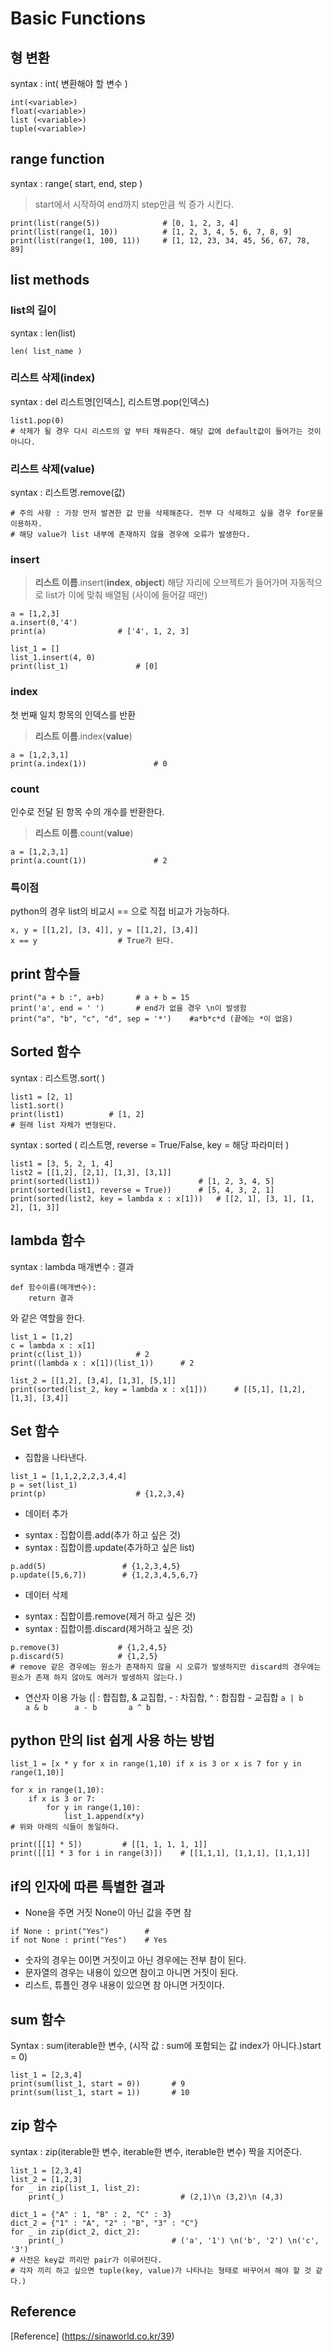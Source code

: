 # Basic Functions

## 형 변환
syntax : int( 변환해야 할 변수 ) 
```
int(<variable>)
float(<variable>)
list (<variable>)
tuple(<variable>)
```

## range function
syntax : range( start, end, step )
> start에서 시작하여 end까지 step만큼 씩 증가 시킨다.
```
print(list(range(5))              # [0, 1, 2, 3, 4]
print(list(range(1, 10))          # [1, 2, 3, 4, 5, 6, 7, 8, 9]
print(list(range(1, 100, 11))     # [1, 12, 23, 34, 45, 56, 67, 78, 89]
```

## list methods
### list의 길이
syntax : len(list)
```
len( list_name )
```

### 리스트 삭제(index)
syntax : del 리스트명[인덱스], 리스트명.pop(인덱스)
```del list1[0]
list1.pop(0)
# 삭제가 될 경우 다시 리스트의 앞 부터 채워준다. 해당 값에 default값이 들어가는 것이 아니다.
```

### 리스트 삭제(value)
syntax : 리스트명.remove(값)
```list1.remove(value)
# 주의 사항 : 가장 먼저 발견한 값 만을 삭제해준다. 전부 다 삭제하고 싶을 경우 for문을 이용하자.
# 해당 value가 list 내부에 존재하지 않을 경우에 오류가 발생한다.
```
### insert
> **리스트 이름**.insert(**index**, **object**)
해당 자리에 오브젝트가 들어가며 자동적으로 list가 이에 맞춰 배열됨 (사이에 들어갈 때만)
```
a = [1,2,3]
a.insert(0,'4')
print(a)                # ['4', 1, 2, 3]

list_1 = []
list_1.insert(4, 0)
print(list_1)               # [0]
```

### index
첫 번째 일치 항목의 인덱스를 반환
> **리스트 이름**.index(**value**)
```
a = [1,2,3,1]
print(a.index(1))               # 0
```

### count
인수로 전달 된 항목 수의 개수를 반환한다.
> **리스트 이름**.count(**value**)
```
a = [1,2,3,1]
print(a.count(1))               # 2
```

### 특이점 
python의 경우 list의 비교시 == 으로 직접 비교가 가능하다.
```
x, y = [[1,2], [3, 4]], y = [[1,2], [3,4]]
x == y                  # True가 된다.
```

## print 함수들
```
print("a + b :", a+b)       # a + b = 15
print('a', end = ' ')       # end가 없을 경우 \n이 발생함
print("a", "b", "c", "d", sep = '*')    #a*b*c*d (끝에는 *이 없음)
```

## Sorted 함수
syntax : 리스트명.sort( )
```
list1 = [2, 1]
list1.sort()
print(list1)          # [1, 2]
# 원래 list 자체가 변형된다.
```
syntax : sorted ( 리스트명, reverse = True/False, key = 해당 파라미터 )
```
list1 = [3, 5, 2, 1, 4]
list2 = [[1,2], [2,1], [1,3], [3,1]]
print(sorted(list1))                      # [1, 2, 3, 4, 5]
print(sorted(list1, reverse = True))      # [5, 4, 3, 2, 1]
print(sorted(list2, key = lambda x : x[1]))   # [[2, 1], [3, 1], [1, 2], [1, 3]]
```

##  lambda 함수
syntax : lambda 매개변수 : 결과
```
def 함수이름(매개변수):
    return 결과
```
와 같은 역할을 한다.
```
list_1 = [1,2]
c = lambda x : x[1]
print(c(list_1))            # 2
print((lambda x : x[1])(list_1))      # 2

list_2 = [[1,2], [3,4], [1,3], [5,1]]
print(sorted(list_2, key = lambda x : x[1]))      # [[5,1], [1,2], [1,3], [3,4]]
```

## Set 함수
- 집합을 나타낸다.
```
list_1 = [1,1,2,2,2,3,4,4]
p = set(list_1)
print(p)                    # {1,2,3,4} 
```
- 데이터 추가
* syntax : 집합이름.add(추가 하고 싶은 것)
* syntax : 집합이름.update(추가하고 싶은 list)
```
p.add(5)                 # {1,2,3,4,5}
p.update([5,6,7])        # {1,2,3,4,5,6,7}
```
- 데이터 삭제
* syntax : 집합이름.remove(제거 하고 싶은 것)
* syntax : 집합이름.discard(제거하고 싶은 것)
```
p.remove(3)             # {1,2,4,5}
p.discard(5)            # {1,2,5}
# remove 같은 경우에는 원소가 존재하지 않을 시 오류가 발생하지만 discard의 경우에는 원소가 존재 하지 않아도 에러가 발생하지 않는다.)
```
- 연산자 이용 가능 (| : 합집합, & 교집합, - : 차집합, ^ : 합집합 - 교집합
```a | b     a & b      a - b       a ^ b```

## python 만의 list 쉽게 사용 하는 방법
```
list_1 = [x * y for x in range(1,10) if x is 3 or x is 7 for y in range(1,10)]

for x in range(1,10):
    if x is 3 or 7:
        for y in range(1,10):
            list_1.append(x*y)
# 위와 아래의 식들이 동일하다.
```
```
print([[1] * 5])         # [[1, 1, 1, 1, 1]]
print([[1] * 3 for i in range(3)])    # [[1,1,1], [1,1,1], [1,1,1]]
```

## if의 인자에 따른 특별한 결과
- None을 주면 거짓 None이 아닌 값을 주면 참
```
if None : print("Yes")        # 
if not None : print("Yes")    # Yes
```
- 숫자의 경우는 0이면 거짓이고 아닌 경우에는 전부 참이 된다.
- 문자열의 경우는 내용이 있으면 참이고 아니면 거짓이 된다.
- 리스트, 튜플인 경우 내용이 있으면 참 아니면 거짓이다.

## sum 함수
Syntax : sum(iterable한 변수, (시작 값 : sum에 포함되는 값 index가 아니다.)start = 0)
```
list_1 = [2,3,4]
print(sum(list_1, start = 0))       # 9
print(sum(list_1, start = 1))       # 10
```

## zip 함수
syntax : zip(iterable한 변수, iterable한 변수, iterable한 변수)
짝을 지어준다.
```
list_1 = [2,3,4]
list_2 = [1,2,3]
for _ in zip(list_1, list_2):
    print(_)                          # (2,1)\n (3,2)\n (4,3)
```
```
dict_1 = {"A" : 1, "B" : 2, "C" : 3}
dict_2 = {"1" : "A", "2" : "B", "3" : "C"}
for _ in zip(dict_2, dict_2):
    print(_)                        # ('a', '1') \n('b', '2') \n('c', '3')
# 사전은 key값 끼리만 pair가 이루어진다.
# 각자 끼리 하고 싶으면 tuple(key, value)가 나타나는 형태로 바꾸어서 해야 할 것 같다.)
```

## Reference
[Reference] (https://sinaworld.co.kr/39)
